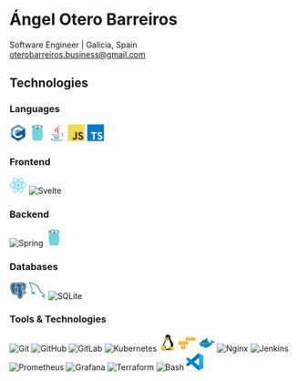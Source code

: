 # Ángel Otero Barreiros

Software Engineer | Galicia, Spain  
oterobarreiros.business@gmail.com

## Technologies

### Languages
<p>
  <img src="https://raw.githubusercontent.com/devicons/devicon/master/icons/c/c-original.svg" alt="C" width="30" height="30"/>
  <img src="https://raw.githubusercontent.com/devicons/devicon/master/icons/go/go-original.svg" alt="Go" width="30" height="30"/>
  <img src="https://raw.githubusercontent.com/devicons/devicon/master/icons/java/java-original.svg" alt="Java" width="30" height="30"/>
  <img src="https://raw.githubusercontent.com/devicons/devicon/master/icons/javascript/javascript-original.svg" alt="JavaScript" width="30" height="30"/>
  <img src="https://raw.githubusercontent.com/devicons/devicon/master/icons/typescript/typescript-original.svg" alt="TypeScript" width="30" height="30"/>
</p>

### Frontend
<p>
  <img src="https://raw.githubusercontent.com/devicons/devicon/master/icons/react/react-original.svg" alt="React" width="30" height="30"/>
  <img src="https://upload.wikimedia.org/wikipedia/commons/1/1b/Svelte_Logo.svg" alt="Svelte" width="30" height="30"/>
</p>

### Backend
<p>
  <img src="https://www.vectorlogo.zone/logos/springio/springio-icon.svg" alt="Spring" width="30" height="30"/>
  <img src="https://raw.githubusercontent.com/devicons/devicon/master/icons/go/go-original.svg" alt="Go" width="30" height="30"/>
</p>

### Databases
<p>
  <img src="https://raw.githubusercontent.com/devicons/devicon/master/icons/postgresql/postgresql-original.svg" alt="PostgreSQL" width="30" height="30"/>
  <img src="https://raw.githubusercontent.com/devicons/devicon/master/icons/mysql/mysql-original.svg" alt="MySQL" width="30" height="30"/>
  <img src="https://www.vectorlogo.zone/logos/sqlite/sqlite-icon.svg" alt="SQLite" width="30" height="30"/>
</p>

### Tools & Technologies
<p>
  <img src="https://www.vectorlogo.zone/logos/git-scm/git-scm-icon.svg" alt="Git" width="30" height="30"/>
  <img src="https://www.vectorlogo.zone/logos/github/github-icon.svg" alt="GitHub" width="30" height="30"/>
  <img src="https://www.vectorlogo.zone/logos/gitlab/gitlab-icon.svg" alt="GitLab" width="30" height="30"/>
  <img src="https://www.vectorlogo.zone/logos/kubernetes/kubernetes-icon.svg" alt="Kubernetes" width="30" height="30"/>
  <img src="https://raw.githubusercontent.com/devicons/devicon/master/icons/linux/linux-original.svg" alt="Linux" width="30" height="30"/>
  <img src="https://raw.githubusercontent.com/devicons/devicon/master/icons/amazonwebservices/amazonwebservices-original.svg" alt="AWS" width="30" height="30"/>
  <img src="https://raw.githubusercontent.com/devicons/devicon/master/icons/docker/docker-original.svg" alt="Docker" width="30" height="30"/>
  <img src="https://www.vectorlogo.zone/logos/nginx/nginx-icon.svg" alt="Nginx" width="30" height="30"/>
  <img src="https://www.vectorlogo.zone/logos/jenkins/jenkins-icon.svg" alt="Jenkins" width="30" height="30"/>
  <img src="https://www.vectorlogo.zone/logos/prometheusio/prometheusio-icon.svg" alt="Prometheus" width="30" height="30"/>
  <img src="https://www.vectorlogo.zone/logos/grafana/grafana-icon.svg" alt="Grafana" width="30" height="30"/>
  <img src="https://www.vectorlogo.zone/logos/terraformio/terraformio-icon.svg" alt="Terraform" width="30" height="30"/>
  <img src="https://www.vectorlogo.zone/logos/gnu_bash/gnu_bash-icon.svg" alt="Bash" width="30" height="30"/>
  <img src="https://raw.githubusercontent.com/devicons/devicon/master/icons/vscode/vscode-original.svg" alt="VSCode" width="30" height="30"/>
</p>
